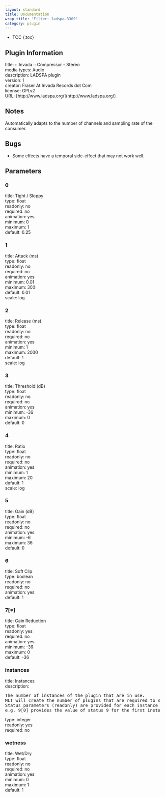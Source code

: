 ```yaml
---
layout: standard
title: Documentation
wrap_title: "Filter: ladspa.3309"
category: plugin
---
```

* TOC
{:toc}

## Plugin Information

title: :: Invada :: Compressor - Stereo  
media types:
Audio  
description: LADSPA plugin  
version: 1  
creator: Fraser At Invada Records dot Com  
license: GPLv2  
URL: [http://www.ladspa.org/](http://www.ladspa.org/)  

## Notes

Automatically adapts to the number of channels and sampling rate of the consumer.

## Bugs

* Some effects have a temporal side-effect that may not work well.


## Parameters

### 0

title: Tight / Sloppy    
type: float  
readonly: no  
required: no  
animation: yes  
minimum: 0  
maximum: 1  
default: 0.25  

### 1

title: Attack (ms)    
type: float  
readonly: no  
required: no  
animation: yes  
minimum: 0.01  
maximum: 300  
default: 0.01  
scale: log  

### 2

title: Release (ms)    
type: float  
readonly: no  
required: no  
animation: yes  
minimum: 1  
maximum: 2000  
default: 1  
scale: log  

### 3

title: Threshold (dB)    
type: float  
readonly: no  
required: no  
animation: yes  
minimum: -36  
maximum: 0  
default: 0  

### 4

title: Ratio    
type: float  
readonly: no  
required: no  
animation: yes  
minimum: 1  
maximum: 20  
default: 1  
scale: log  

### 5

title: Gain (dB)    
type: float  
readonly: no  
required: no  
animation: yes  
minimum: -6  
maximum: 36  
default: 0  

### 6

title: Soft Clip    
type: boolean  
readonly: no  
required: no  
animation: yes  
default: 1  

### 7[*]

title: Gain Reduction    
type: float  
readonly: yes  
required: no  
animation: yes  
minimum: -36  
maximum: 0  
default: -36  

### instances

title: Instances    
description:
<pre>
The number of instances of the plugin that are in use.
MLT will create the number of plugins that are required to support the number of audio channels.
Status parameters (readonly) are provided for each instance and are accessed by specifying the instance number after the identifier (starting at zero).
e.g. 9[0] provides the value of status 9 for the first instance.
</pre>
type: integer  
readonly: yes  
required: no  

### wetness

title: Wet/Dry    
type: float  
readonly: no  
required: no  
animation: yes  
minimum: 0  
maximum: 1  
default: 1  

